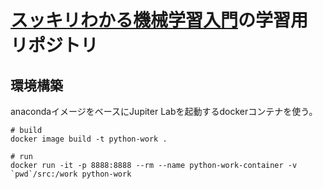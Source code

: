# [スッキリわかる機械学習入門](https://sukkiri.jp/books/sukkiri_ml)の学習用リポジトリ

## 環境構築

anacondaイメージをベースにJupiter Labを起動するdockerコンテナを使う。

```
# build
docker image build -t python-work .

# run
docker run -it -p 8888:8888 --rm --name python-work-container -v `pwd`/src:/work python-work
```

